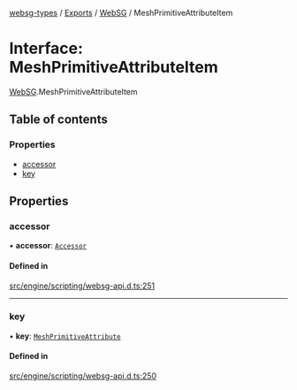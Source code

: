[websg-types](../README.md) / [Exports](../modules.md) / [WebSG](../modules/WebSG.md) / MeshPrimitiveAttributeItem

# Interface: MeshPrimitiveAttributeItem

[WebSG](../modules/WebSG.md).MeshPrimitiveAttributeItem

## Table of contents

### Properties

- [accessor](WebSG.MeshPrimitiveAttributeItem.md#accessor)
- [key](WebSG.MeshPrimitiveAttributeItem.md#key)

## Properties

### accessor

• **accessor**: [`Accessor`](../classes/WebSG.Accessor.md)

#### Defined in

[src/engine/scripting/websg-api.d.ts:251](https://github.com/matrix-org/thirdroom/blob/53b6168d/src/engine/scripting/websg-api.d.ts#L251)

___

### key

• **key**: [`MeshPrimitiveAttribute`](../enums/WebSG.MeshPrimitiveAttribute.md)

#### Defined in

[src/engine/scripting/websg-api.d.ts:250](https://github.com/matrix-org/thirdroom/blob/53b6168d/src/engine/scripting/websg-api.d.ts#L250)
